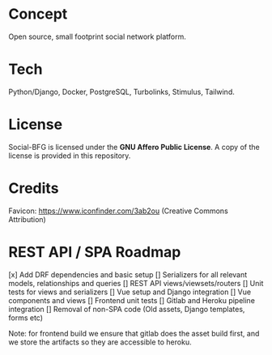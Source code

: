 # Concept

Open source, small footprint social network platform.

# Tech

Python/Django, Docker, PostgreSQL, Turbolinks, Stimulus, Tailwind.

# License

Social-BFG is licensed under the **GNU Affero Public License**. A copy of the license is provided in this repository.

# Credits

Favicon: https://www.iconfinder.com/3ab2ou (Creative Commons Attribution)

# REST API / SPA Roadmap

[x] Add DRF dependencies and basic setup
[] Serializers for all relevant models, relationships and queries
[] REST API views/viewsets/routers
[] Unit tests for views and serializers
[] Vue setup and Django integration
[] Vue components and views
[] Frontend unit tests
[] Gitlab and Heroku pipeline integration
[] Removal of non-SPA code (Old assets, Django templates, forms etc)

Note: for frontend build we ensure that gitlab does the asset build first, and we store the artifacts so they are accessible to heroku.
